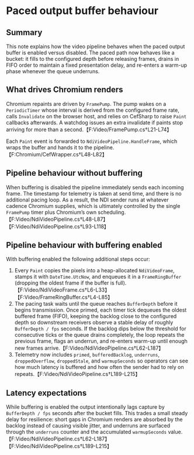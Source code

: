 # Paced output buffer behaviour

## Summary
This note explains how the video pipeline behaves when the paced output buffer is enabled versus disabled. The paced path now behaves like a bucket: it fills to the configured depth before releasing frames, drains in FIFO order to maintain a fixed presentation delay, and re-enters a warm-up phase whenever the queue underruns.

## What drives Chromium renders
Chromium repaints are driven by `FramePump`. The pump wakes on a `PeriodicTimer` whose interval is derived from the configured frame rate, calls `Invalidate` on the browser host, and relies on CefSharp to raise `Paint` callbacks afterwards. A watchdog issues an extra invalidate if paints stop arriving for more than a second.【F:Video/FramePump.cs†L21-L74】

Each `Paint` event is forwarded to `NdiVideoPipeline.HandleFrame`, which wraps the buffer and hands it to the pipeline.【F:Chromium/CefWrapper.cs†L48-L82】

## Pipeline behaviour without buffering
When buffering is disabled the pipeline immediately sends each incoming frame. The timestamp for telemetry is taken at send time, and there is no additional pacing loop. As a result, the NDI sender runs at whatever cadence Chromium supplies, which is ultimately controlled by the single `FramePump` timer plus Chromium’s own scheduling.【F:Video/NdiVideoPipeline.cs†L48-L87】【F:Video/NdiVideoPipeline.cs†L93-L118】

## Pipeline behaviour with buffering enabled
With buffering enabled the following additional steps occur:

1. Every `Paint` copies the pixels into a heap-allocated `NdiVideoFrame`, stamps it with `DateTime.UtcNow`, and enqueues it in a `FrameRingBuffer` (dropping the oldest frame if the buffer is full).【F:Video/NdiVideoFrame.cs†L6-L33】【F:Video/FrameRingBuffer.cs†L4-L85】
2. The pacing task waits until the queue reaches `BufferDepth` before it begins transmission. Once primed, each timer tick dequeues the oldest buffered frame (FIFO), keeping the backlog close to the configured depth so downstream receivers observe a stable delay of roughly `BufferDepth / fps` seconds. If the backlog dips below the threshold for consecutive ticks or the queue drains completely, the loop repeats the previous frame, flags an underrun, and re-enters warm-up until enough new frames arrive.【F:Video/NdiVideoPipeline.cs†L62-L187】
3. Telemetry now includes `primed`, `bufferedBacklog`, `underruns`, `droppedOverflow`, `droppedStale`, and `warmupSeconds` so operators can see how much latency is buffered and how often the sender had to rely on repeats.【F:Video/NdiVideoPipeline.cs†L189-L215】

## Latency expectations
While buffering is enabled the output intentionally lags capture by `BufferDepth / fps` seconds after the bucket fills. This trades a small steady delay for resilience: short gaps in Chromium renders are absorbed by the backlog instead of causing visible jitter, and underruns are surfaced through the `underruns` counter and the accumulated `warmupSeconds` value.【F:Video/NdiVideoPipeline.cs†L62-L187】【F:Video/NdiVideoPipeline.cs†L189-L215】

